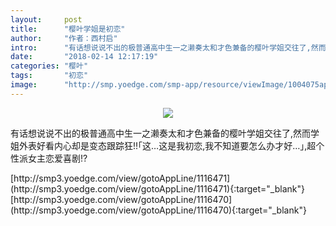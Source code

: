```yaml
---
layout:     post
title:      "樱叶学姐是初恋"
author:     "作者：西村启"
intro:      "有话想说说不出的极普通高中生一之濑奏太和才色兼备的樱叶学姐交往了,然而学姐外表好看内心却是变态跟踪狂!!｢这…这是我初恋,我不知道要怎么办才好…｣,超个性派女主恋爱喜剧!?"
date:       "2018-02-14 12:17:19"
categories: "樱叶"
tags:       "初恋"
image:      "http://smp.yoedge.com/smp-app/resource/viewImage/1004075appline.png"
---
```

<div style="text-align: center">
<p><img src="http://smp.yoedge.com/smp-app/resource/viewImage/1004075appline.png"/></p>
</div>
<p class="post-meta">
<span>有话想说说不出的极普通高中生一之濑奏太和才色兼备的樱叶学姐交往了,然而学姐外表好看内心却是变态跟踪狂!!｢这…这是我初恋,我不知道要怎么办才好…｣,超个性派女主恋爱喜剧!?</span>
</p>
[http://smp3.yoedge.com/view/gotoAppLine/1116471](http://smp3.yoedge.com/view/gotoAppLine/1116471){:target="_blank"}
[http://smp3.yoedge.com/view/gotoAppLine/1116470](http://smp3.yoedge.com/view/gotoAppLine/1116470){:target="_blank"}


